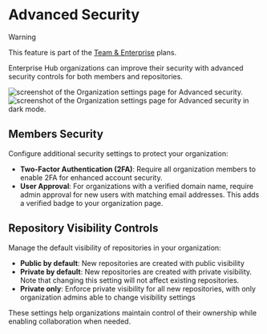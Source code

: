 # Advanced Security

> [!WARNING]
> This feature is part of the <a href="https://huggingface.co/enterprise">Team & Enterprise</a> plans.

Enterprise Hub organizations can improve their security with advanced security controls for both members and repositories.

<div class="flex justify-center" style="max-width: 550px">
    <img class="block dark:hidden m-0!" src="https://cdn-uploads.huggingface.co/production/uploads/5dd96eb166059660ed1ee413/LqAmGSG7YbP7Y8vJJr7NQ.png" alt="screenshot of the Organization settings page for Advanced security."/>
    <img class="hidden dark:block m-0!" src="https://huggingface.co/datasets/huggingface/documentation-images/resolve/main/enterprise/advanced-security-dark.png" alt="screenshot of the Organization settings page for Advanced security in dark mode."/>
</div>

## Members Security

Configure additional security settings to protect your organization:

- **Two-Factor Authentication (2FA)**: Require all organization members to enable 2FA for enhanced account security.
- **User Approval**: For organizations with a verified domain name, require admin approval for new users with matching email addresses. This adds a verified badge to your organization page.

## Repository Visibility Controls

Manage the default visibility of repositories in your organization:

- **Public by default**: New repositories are created with public visibility
- **Private by default**: New repositories are created with private visibility. Note that changing this setting will not affect existing repositories.
- **Private only**: Enforce private visibility for all new repositories, with only organization admins able to change visibility settings

These settings help organizations maintain control of their ownership while enabling collaboration when needed.
